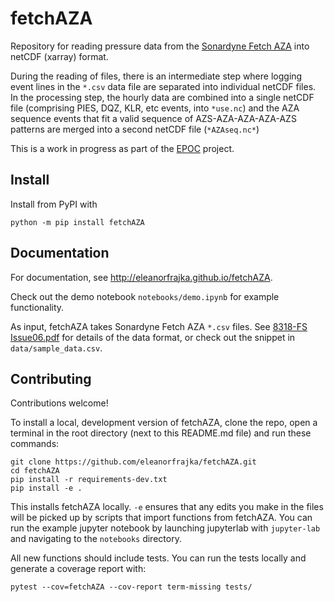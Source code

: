 # fetchAZA

Repository for reading pressure data from the [Sonardyne Fetch AZA](https://www.sonardyne.com/product/fetch-aza-2/) into netCDF (xarray) format.


During the reading of files, there is an intermediate step where logging event lines in the `*.csv` data file are separated into individual netCDF files.  In the processing step, the hourly data are combined into a single netCDF file (comprising PIES, DQZ, KLR, etc events, into `*use.nc`) and the AZA sequence events that fit a valid sequence of AZS-AZA-AZA-AZA-AZS patterns are merged into a second netCDF file (`*AZAseq.nc*`)

This is a work in progress as part of the [EPOC](http://epoc-eu.org) project.

## Install

Install from PyPI with

```
python -m pip install fetchAZA
```

## Documentation

For documentation, see http://eleanorfrajka.github.io/fetchAZA.

Check out the demo notebook `notebooks/demo.ipynb` for example functionality.

As input, fetchAZA takes Sonardyne Fetch AZA `*.csv` files.  See [8318-FS Issue06.pdf](https://github.com/eleanorfrajka/fetchAZA/blob/main/docs/source/_static/8318-FS%20Issue06.pdf) for details of the data format, or check out the snippet in `data/sample_data.csv`.

## Contributing

Contributions welcome!  

To install a local, development version of fetchAZA, clone the repo, open a terminal in the root directory (next to this README.md file) and run these commands:

```
git clone https://github.com/eleanorfrajka/fetchAZA.git
cd fetchAZA
pip install -r requirements-dev.txt
pip install -e .
```

This installs fetchAZA locally.  `-e` ensures that any edits you make in the files will be picked up by scripts that import functions from fetchAZA.  You can run the example jupyter notebook by launching jupyterlab with `jupyter-lab` and navigating to the `notebooks` directory.

All new functions should include tests.  You can run the tests locally and generate a coverage report with:
```
pytest --cov=fetchAZA --cov-report term-missing tests/
```


